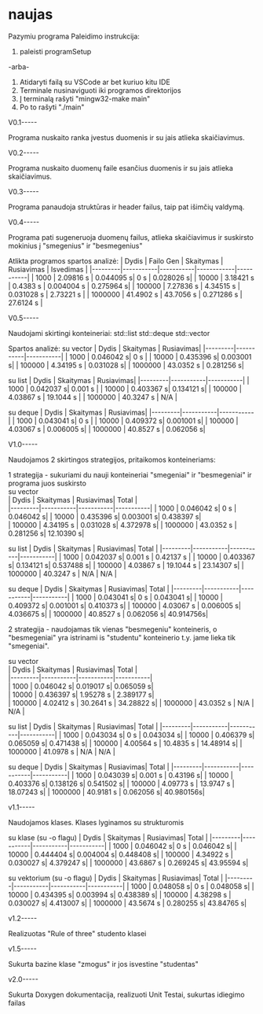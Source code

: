 # naujas
Pazymiu programa
Paleidimo instrukcija:
1. paleisti programSetup

-arba-

1. Atidaryti failą su VSCode ar bet kuriuo kitu IDE
2. Terminale nusinaviguoti iki programos direktorijos
3. Į terminalą rašyti "mingw32-make main"
4. Po to rašyti "./main"

V0.1-----

Programa nuskaito ranka įvestus duomenis ir su jais atlieka skaičiavimus.

V0.2-----

Programa nuskaito duomenų faile esančius duomenis ir su jais atlieka skaičiavimus.

V0.3-----

Programa panaudoja struktūras ir header failus, taip pat išimčių valdymą.

V0.4-----

Programa pati sugeneruoja duomenų failus, atlieka skaičiavimus ir suskirsto mokinius į "smegenius" ir "besmegenius"

Atlikta programos spartos analizė:
| Dydis   | Failo Gen | Skaitymas | Rusiavimas | Isvedimas |
|---------|-----------|-----------|------------|-----------|
| 1000    | 2.09816 s | 0.044095 s| 0 s        | 0.028026 s|
| 10000   | 3.18421 s | 0.4383 s  | 0.004004 s | 0.275964 s|
| 100000  | 7.27836 s | 4.34515 s | 0.031028 s | 2.73221 s |
| 1000000 | 41.4902 s | 43.7056 s | 0.271286 s | 27.6124 s |

V0.5-----

Naudojami skirtingi konteineriai:
std::list
std::deque
std::vector

Spartos analizė:
su vector
| Dydis   | Skaitymas | Rusiavimas|
|---------|-----------|-----------|
| 1000    | 0.046042 s| 0 s       |
| 10000   | 0.435396 s| 0.003001 s|
| 100000  | 4.34195 s | 0.031028 s|
| 1000000 | 43.0352 s | 0.281256 s| 

su list
| Dydis   | Skaitymas | Rusiavimas|
|---------|-----------|-----------|
| 1000    | 0.042037 s| 0.001 s   |
| 10000   | 0.403367 s| 0.134121 s|
| 100000  | 4.03867 s | 19.1044 s |
| 1000000 | 40.3247 s | N/A       | 

su deque
| Dydis   | Skaitymas | Rusiavimas|
|---------|-----------|-----------|
| 1000    | 0.043041 s| 0 s       |
| 10000   | 0.409372 s| 0.001001 s|
| 100000  | 4.03067 s | 0.006005 s|
| 1000000 | 40.8527 s | 0.062056 s|


V1.0-----

Naudojamos 2 skirtingos strategijos, pritaikomos konteineriams:

1 strategija - sukuriami du nauji konteineriai "smegeniai" ir "besmegeniai" ir programa juos suskirsto                                         
su vector                                           
| Dydis   | Skaitymas | Rusiavimas|  Total    |         
|---------|-----------|-----------|-----------|
| 1000    | 0.046042 s| 0 s       | 0.046042 s|
| 10000   | 0.435396 s| 0.003001 s| 0.438397 s|                          
| 100000  | 4.34195 s | 0.031028 s| 4.372978 s|
| 1000000 | 43.0352 s | 0.281256 s| 12.10390 s|

su list
| Dydis   | Skaitymas | Rusiavimas|  Total    |
|---------|-----------|-----------|-----------|
| 1000    | 0.042037 s| 0.001 s   | 0.42137 s |
| 10000   | 0.403367 s| 0.134121 s| 0.537488 s|
| 100000  | 4.03867 s | 19.1044 s | 23.14307 s|
| 1000000 | 40.3247 s | N/A       | N/A       | 

su deque
| Dydis   | Skaitymas | Rusiavimas|   Total   |
|---------|-----------|-----------|-----------|
| 1000    | 0.043041 s| 0 s       | 0.043041 s|
| 10000   | 0.409372 s| 0.001001 s| 0.410373 s|
| 100000  | 4.03067 s | 0.006005 s| 4.036675 s|
| 1000000 | 40.8527 s | 0.062056 s| 40.914756s|

2 strategija - naudojamas tik vienas "besmegeniu" konteineris, o "besmegeniai" yra istrinami is "studentu" konteinerio t.y. jame lieka tik "smegeniai".  

su vector                                           
| Dydis   | Skaitymas | Rusiavimas|    Total  |                  
|---------|-----------|-----------|-----------|              
| 1000    | 0.046042 s| 0.019017 s| 0.065059 s|                   
| 10000   | 0.436397 s| 1.95278 s | 2.389177 s|                                     
| 100000  | 4.02412 s | 30.2641 s | 34.28822 s|
| 1000000 | 43.0352 s | N/A       | N/A       | 

su list
| Dydis   | Skaitymas | Rusiavimas|    Total  |
|---------|-----------|-----------|-----------|
| 1000    | 0.043034 s| 0 s       | 0.043034 s|
| 10000   | 0.406379 s| 0.065059 s| 0.471438 s|
| 100000  | 4.00564 s | 10.4835 s | 14.48914 s|
| 1000000 | 41.0978 s | N/A       | N/A       | 

su deque
| Dydis   | Skaitymas | Rusiavimas|    Total  |
|---------|-----------|-----------|-----------|
| 1000    | 0.043039 s| 0.001 s   | 0.43196  s|
| 10000   | 0.403376 s| 0.138126 s| 0.541502 s|
| 100000  | 4.09773 s | 13.9747 s | 18.07243 s|
| 1000000 | 40.9181 s | 0.062056 s| 40.980156s|

v1.1-----

Naudojamos klases. Klases lyginamos su strukturomis

su klase (su -o flagu)
| Dydis   | Skaitymas | Rusiavimas|    Total  |
|---------|-----------|-----------|-----------|
| 1000    | 0.046042 s| 0 s       | 0.046042 s|
| 10000   | 0.444404 s| 0.004004 s| 0.448408 s|
| 100000  | 4.34922 s | 0.030027 s| 4.379247 s|
| 1000000 | 43.6867 s | 0.269245 s| 43.95594 s|

su vektorium (su -o flagu)
| Dydis   | Skaitymas | Rusiavimas|    Total  |
|---------|-----------|-----------|-----------|
| 1000    | 0.048058 s| 0 s       | 0.048058 s|
| 10000   | 0.434395 s| 0.003994 s| 0.438389 s|
| 100000  | 4.38298 s | 0.030027 s| 4.413007 s|
| 1000000 | 43.5674 s | 0.280255 s| 43.84765 s|

v1.2-----

Realizuotas "Rule of three" studento klasei

v1.5-----

Sukurta bazine klase "zmogus" ir jos isvestine "studentas"

v2.0-----

Sukurta Doxygen dokumentacija, realizuoti Unit Testai, sukurtas idiegimo failas
